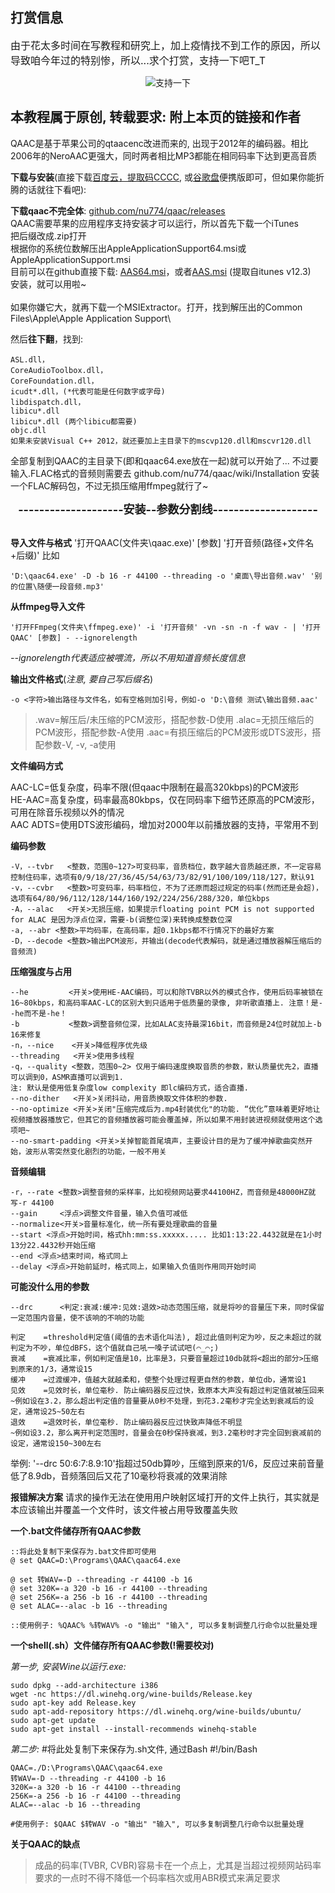 ## 打赏信息
<font size=3>由于花太多时间在写教程和研究上，加上疫情找不到工作的原因，所以导致咱今年过的特别惨，所以...求个打赏，支持一下吧T_T</font>
<p align="center"><img src="mm_reward_qr2c.png" alt="支持一下"></p>

## 本教程属于原创, 转载要求: 附上本页的链接和作者<br>
QAAC是基于苹果公司的qtaacenc改进而来的, 出现于2012年的编码器。相比2006年的NeroAAC更强大，同时两者相比MP3都能在相同码率下达到更高音质<br>

**下载与安装**(直接下载[百度云，提取码CCCC][5], 或[谷歌盘][6]便携版即可，但如果你能折腾的话就往下看吧):<br>

**下载qaac不完全体**: [github.com/nu774/qaac/releases][1]<br>
QAAC需要苹果的应用程序支持安装才可以运行，所以首先下载一个iTunes<br>
把后缀改成.zip打开<br>
根据你的系统位数解压出AppleApplicationSupport64.msi或AppleApplicationSupport.msi<br>
目前可以在github直接下载: [AAS64.msi][3]，或者[AAS.msi][4] (提取自itunes v12.3)<br>
安装，就可以用啦~<br>
<br>
如果你嫌它大，就再下载一个MSIExtractor。打开，找到解压出的Common Files\\Apple\\Apple Application Support\\

然后**往下翻**，找到:

    ASL.dll，
    CoreAudioToolbox.dll，
    CoreFoundation.dll，
    icudt*.dll，(*代表可能是任何数字或字母)
    libdispatch.dll，
    libicu*.dll
    libicu*.dll (两个libicu都需要)
    objc.dll
    如果未安装Visual C++ 2012，就还要加上主目录下的mscvp120.dll和mscvr120.dll

全部复制到QAAC的主目录下(即和qaac64.exe放在一起)就可以开始了... 不过要输入.FLAC格式的音频则需要去 github.com/nu774/qaac/wiki/Installation 安装一个FLAC解码包，不过无损压缩用ffmpeg就行了~

<p align="center"><font size=4><b>--------------------安装--参数分割线--------------------</b></font></p>

<br>**导入文件与格式**
'打开QAAC(文件夹\\qaac.exe)' [参数] '打开音频(路径+文件名+后缀)'
比如

    'D:\qaac64.exe' -D -b 16 -r 44100 --threading -o '桌面\导出音频.wav' '别的位置\随便一段音频.mp3'


**从ffmpeg导入文件**

    '打开FFmpeg(文件夹\ffmpeg.exe)' -i '打开音频' -vn -sn -n -f wav - | '打开QAAC' [参数] - --ignorelength

*--ignorelength代表适应被喂流，所以不用知道音频长度信息*

**输出文件格式**(*注意, 要自己写后缀名*)

    -o <字符>输出路径与文件名，如有空格则加引号，例如-o 'D:\音频 测试\输出音频.aac'

> .wav=解压后/未压缩的PCM波形，搭配参数-D使用
> .alac=无损压缩后的PCM波形，搭配参数-A使用
> .aac=有损压缩后的PCM波形或DTS波形，搭配参数-V, -v, -a使用

**文件编码方式**

AAC-LC=低复杂度，码率不限(但qaac中限制在最高320kbps)的PCM波形<br>
HE-AAC=高复杂度，码率最高80kbps，仅在同码率下细节还原高的PCM波形，可用在除音乐视频以外的情况<br>
AAC ADTS=使用DTS波形编码，增加对2000年以前播放器的支持，平常用不到

**编码参数**

    -V，--tvbr   <整数，范围0~127>可变码率，音质档位，数字越大音质越还原，不一定容易控制住码率，选项有0/9/18/27/36/45/54/63/73/82/91/100/109/118/127，默认91
    -v，--cvbr   <整数>可变码率，码率档位，不为了还原而超过规定的码率(然而还是会超)，选项有64/80/96/112/128/144/160/192/224/256/288/320，单位kbps
    -A，--alac   <开关>无损压缩，如果提示floating point PCM is not supported for ALAC 是因为浮点位深，需要-b(调整位深)来转换成整数位深
    -a, --abr <整数>平均码率，在高码率，超0.1kbps都不行情况下的最好方案
    -D，--decode <整数>输出PCM波形，并输出(decode代表解码，就是通过播放器解压缩后的音频流)


**压缩强度与占用**

    --he         <开关>使用HE-AAC编码，可以和除TVBR以外的模式合作，使用后码率被锁在16~80kbps，和高码率AAC-LC的区别大到只适用于低质量的录像, 非听歌直播上. 注意！是--he而不是-he！
    -b           <整数>调整音频位深，比如ALAC支持最深16bit，而音频是24位时就加上-b 16来修复
    -n，--nice    <开关>降低程序优先级
    --threading   <开关>使用多线程
    -q，--quality <整数，范围0~2> 仅用于编码速度换取音质的参数，默认质量优先2，直播可以调到0，ASMR直播可以调到1.
    注: 默认是使用低复杂度low complexity 即lc编码方式，适合直播.
    --no-dither   <开关>关闭抖动，用音质换取文件体积的参数.
    --no-optimize <开关>关闭"压缩完成后为.mp4封装优化"的功能. “优化”意味着更好地让视频播放器播放它，但其它的音频播放器可能会覆盖掉，所以如果不用封装进视频就使用这个选项吧~
    --no-smart-padding <开关>关掉智能首尾填声，主要设计目的是为了缓冲掉歌曲突然开始，波形从零突然变化剧烈的功能，一般不用关

**音频编辑**

    -r，--rate <整数>调整音频的采样率，比如视频网站要求44100HZ，而音频是48000HZ就写-r 44100
    --gain     <浮点>调整文件音量，输入负值可减低
    --normalize<开关>音量标准化，统一所有要处理歌曲的音量
    --start <浮点>开始时间，格式hh:mm:ss.xxxxx..... 比如1:13:22.4432就是在1小时13分22.4432秒开始压缩
    --end <浮点>结束时间，格式同上
    --delay <浮点>开始前延时，格式同上，如果输入负值则作用同开始时间


**可能没什么用的参数**

    --drc      <判定:衰减:缓冲:见效:退效>动态范围压缩，就是将吵的音量压下来，同时保留一定范围内音量，使不该响的不响的功能

    判定    =threshold判定值(阈值的去术语化叫法), 超过此值则判定为吵，反之未超过的就判定为不吵，单位dBFS，这个值就自己吼一嗓子试试吧(⌒_⌒;)
    衰减    =衰减比率，例如判定值是10，比率是3，只要音量超过10db就将<超出的部分>压缩到原来的1/3，通常设15
    缓冲    =过渡缓冲，值越大就越柔和，使整个处理过程更自然的参数，单位db，通常设1
    见效    =见效时长，单位毫秒. 防止编码器反应过快，致原本大声没有超过判定值就被压回来 
    ~例如设在3.2，那么超出判定值的音量要从0秒不处理，到花3.2毫秒才完全达到衰减后的设定，通常设25~50左右
    退效    =退效时长，单位毫秒. 防止编码器反应过快致声降低不明显
    ~例如设3.2，那么离开判定范围时，音量会在0秒保持衰减，到3.2毫秒时才完全回到衰减前的设定，通常设150~300左右

举例: '--drc 50:6:7:8.9:10'指超过50db算吵，压缩到原来的1/6，反应过来前音量低了8.9db，音频落回后又花了10毫秒将衰减的效果消除

**报错解决方案**
请求的操作无法在使用用户映射区域打开的文件上执行，其实就是本应该输出并覆盖一个文件时，该文件被占用导致覆盖失败

**一个.bat文件储存所有QAAC参数**

    ::将此处复制下来保存为.bat文件即可使用
    @ set QAAC=D:\Programs\QAAC\qaac64.exe
    
    @ set 转WAV=-D --threading -r 44100 -b 16
    @ set 320K=-a 320 -b 16 -r 44100 --threading
    @ set 256K=-a 256 -b 16 -r 44100 --threading
    @ set ALAC=--alac -b 16 --threading
    
    ::使用例子: %QAAC% %转WAV% -o "输出" "输入", 可以多复制调整几行命令以批量处理

**一个shell(.sh）文件储存所有QAAC参数(!需要校对)**

*第一步, 安装Wine以运行.exe:*

    sudo dpkg --add-architecture i386 
    wget -nc https://dl.winehq.org/wine-builds/Release.key
    sudo apt-key add Release.key
    sudo apt-add-repository https://dl.winehq.org/wine-builds/ubuntu/
    sudo apt-get update
    sudo apt-get install --install-recommends winehq-stable

*第二步:*
    #将此处复制下来保存为.sh文件, 通过Bash
    #!/bin/Bash
    
    QAAC=./D:\Programs\QAAC\qaac64.exe
    转WAV=-D --threading -r 44100 -b 16
    320K=-a 320 -b 16 -r 44100 --threading
    256K=-a 256 -b 16 -r 44100 --threading
    ALAC=--alac -b 16 --threading

    #使用例子: $QAAC $转WAV -o "输出" "输入", 可以多复制调整几行命令以批量处理

  [1]: http://github.com/nu774/qaac/releases
  [2]: http://www.ecit.org.cn:8088/topics/163
  [3]: https://github.com/kiki-kiko/iTunes-12.3.1.23/raw/master/AppleApplicationSupport64.msi
  [4]: https://github.com/kiki-kiko/iTunes-12.3.1.23/raw/master/AppleApplicationSupport.msi
  [5]: https://pan.baidu.com/s/1YwsxMDDn1tt76FaWAImEoQ
  [6]: https://drive.google.com/file/d/1dEJpnTmiRyCVBZyVd-kgV75c5iI8GOZ_/view?usp=sharing

**关于QAAC的缺点**

> 成品的码率(TVBR, CVBR)容易卡在一个点上，尤其是当超过视频网站码率要求的一点时不得不降低一个码率档次或用ABR模式来满足要求
